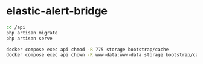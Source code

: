 # elastic-alert-bridge

```bash
cd /api
php artisan migrate
php artisan serve
```

```bash
docker compose exec api chmod -R 775 storage bootstrap/cache
docker compose exec api chown -R www-data:www-data storage bootstrap/cache
```
